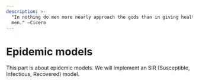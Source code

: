 ```yaml
---
description: >-
  "In nothing do men more nearly approach the gods than in giving health to
  men." –Cicero
---
```


# Epidemic models

This part is about epidemic models. We will implement an SIR \(Susceptible, Infectious, Recovered\) model.

